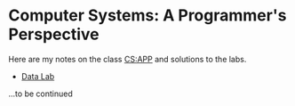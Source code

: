 # Computer Systems: A Programmer's Perspective

Here are my notes on the class [CS:APP](http://csapp.cs.cmu.edu/3e/students.html) and solutions to the labs.

- [Data Lab](./labs/datalab/bits.c)

...to be continued
